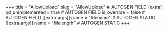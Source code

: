 +++
title = "AllowUpload"
slug = "AllowUpload" # AUTOGEN FIELD
[extra]
od_unimplemented = true # AUTOGEN FIELD
is_override = false # AUTOGEN FIELD
[[extra.args]]
name = "filename" # AUTOGEN STATIC
[[extra.args]]
name = "filelength" # AUTOGEN STATIC
+++